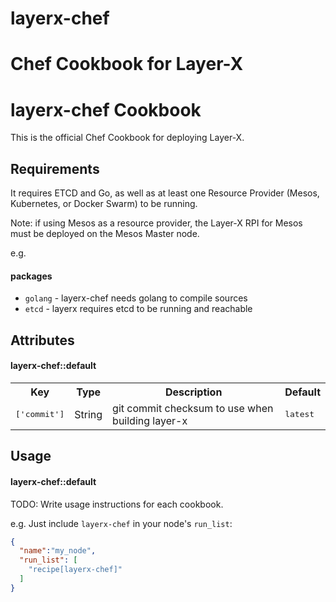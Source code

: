 # layerx-chef
Chef Cookbook for Layer-X
=======
layerx-chef Cookbook
====================
This is the official Chef Cookbook for deploying Layer-X.

Requirements
------------
It requires ETCD and Go, as well as at least one Resource Provider (Mesos, Kubernetes, or Docker Swarm) to be running.

Note: if using Mesos as a resource provider, the Layer-X RPI for Mesos must be deployed on the Mesos Master node.

e.g.
#### packages
- `golang` - layerx-chef needs golang to compile sources
- `etcd` - layerx requires etcd to be running and reachable

Attributes
----------
#### layerx-chef::default
<table>
  <tr>
    <th>Key</th>
    <th>Type</th>
    <th>Description</th>
    <th>Default</th>
  </tr>
  <tr>
    <td><tt>['commit']</tt></td>
    <td>String</td>
    <td>git commit checksum to use when building layer-x</td>
    <td><tt>latest</tt></td>
  </tr>
</table>

Usage
-----
#### layerx-chef::default
TODO: Write usage instructions for each cookbook.

e.g.
Just include `layerx-chef` in your node's `run_list`:

```json
{
  "name":"my_node",
  "run_list": [
    "recipe[layerx-chef]"
  ]
}
```
